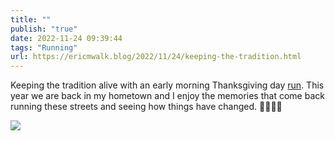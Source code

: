 ```yaml
---
title: ""
publish: "true"
date: 2022-11-24 09:39:44
tags: "Running"
url: https://ericmwalk.blog/2022/11/24/keeping-the-tradition.html
---
```


Keeping the tradition alive with an early morning Thanksgiving day [run](http://www.strava.com/activities/8162308006). This year we are back in my hometown and I enjoy the memories that come back running these streets and seeing how things have changed. 🏃🏻‍♂️🦃


![](https://ericmwalk.blog/uploads/2022/168c01c423.jpg)